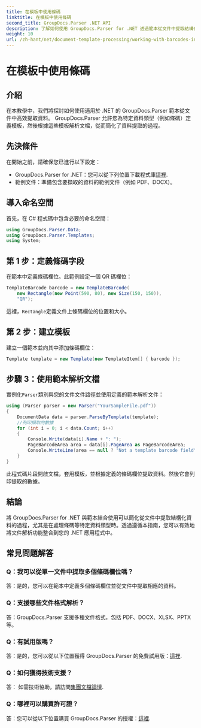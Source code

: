 ```yaml
---
title: 在模板中使用條碼
linktitle: 在模板中使用條碼
second_title: GroupDocs.Parser .NET API
description: 了解如何使用 GroupDocs.Parser for .NET 透過範本從文件中提取結構化資料。使用條碼欄位簡化資料擷取。
weight: 10
url: /zh-hant/net/document-template-processing/working-with-barcodes-in-templates/
---
```


# 在模板中使用條碼

## 介紹
在本教學中，我們將探討如何使用適用於 .NET 的 GroupDocs.Parser 範本從文件中高效提取資料。 GroupDocs.Parser 允許您為特定資料類型（例如條碼）定義模板，然後根據這些模板解析文檔，從而簡化了資料提取的過程。
## 先決條件
在開始之前，請確保您已進行以下設定：
-  GroupDocs.Parser for .NET：您可以從下列位置下載程式庫[這裡](https://releases.groupdocs.com/parser/net/).
- 範例文件：準備包含要擷取的資料的範例文件（例如 PDF、DOCX）。

## 導入命名空間
首先，在 C# 程式碼中包含必要的命名空間：
```csharp
using GroupDocs.Parser.Data;
using GroupDocs.Parser.Templates;
using System;
```
## 第 1 步：定義條碼字段
在範本中定義條碼欄位。此範例設定一個 QR 碼欄位：
```csharp
TemplateBarcode barcode = new TemplateBarcode(
    new Rectangle(new Point(590, 80), new Size(150, 150)),
    "QR");
```
這裡，`Rectangle`定義文件上條碼欄位的位置和大小。
## 第 2 步：建立模板
建立一個範本並向其中添加條碼欄位：
```csharp
Template template = new Template(new TemplateItem[] { barcode });
```
## 步驟 3：使用範本解析文檔
實例化`Parser`類別與您的文件文件路徑並使用定義的範本解析文件：
```csharp
using (Parser parser = new Parser("YourSampleFile.pdf"))
{
    DocumentData data = parser.ParseByTemplate(template);
    //列印擷取的數據
    for (int i = 0; i < data.Count; i++)
    {
        Console.Write(data[i].Name + ": ");
        PageBarcodeArea area = data[i].PageArea as PageBarcodeArea;
        Console.WriteLine(area == null ? "Not a template barcode field" : area.Value);
    }
}
```
此程式碼片段開啟文檔，套用模板，並根據定義的條碼欄位提取資料。然後它會列印提取的數據。

## 結論
將 GroupDocs.Parser for .NET 與範本結合使用可以簡化從文件中提取結構化資料的過程，尤其是在處理條碼等特定資料類型時。透過遵循本指南，您可以有效地將文件解析功能整合到您的 .NET 應用程式中。

## 常見問題解答
### Q：我可以從單一文件中提取多個條碼欄位嗎？
答：是的，您可以在範本中定義多個條碼欄位並從文件中提取相應的資料。
### Q：支援哪些文件格式解析？
答：GroupDocs.Parser 支援多種文件格式，包括 PDF、DOCX、XLSX、PPTX 等。
### Q：有試用版嗎？
答：是的，您可以從以下位置獲得 GroupDocs.Parser 的免費試用版：[這裡](https://releases.groupdocs.com/).
### Q：如何獲得技術支援？
答： 如需技術協助，請訪問[集團文檔論壇](https://forum.groupdocs.com/c/parser/17).
### Q：哪裡可以購買許可證？
答：您可以從以下位置購買 GroupDocs.Parser 的授權：[這裡](https://purchase.groupdocs.com/buy).